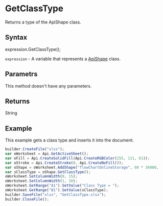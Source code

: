 # GetClassType

Returns a type of the ApiShape class.

## Syntax

expression.GetClassType();

`expression` - A variable that represents a [ApiShape](../ApiShape.md) class.

## Parametrs

This method doesn't have any parameters.

## Returns

String

## Example

This example gets a class type and inserts it into the document.

```javascript
builder.CreateFile("xlsx");
var oWorksheet = Api.GetActiveSheet();
var oFill = Api.CreateSolidFill(Api.CreateRGBColor(255, 111, 61));
var oStroke = Api.CreateStroke(0, Api.CreateNoFill());
var oShape = oWorksheet.AddShape("flowChartOnlineStorage", 60 * 36000, 35 * 36000, oFill, oStroke, 0, 2 * 36000, 2, 3 * 36000);
var sClassType = oShape.GetClassType();
oWorksheet.SetColumnWidth(0, 15);
oWorksheet.SetColumnWidth(1, 10);
oWorksheet.GetRange("A1").SetValue("Class Type = ");
oWorksheet.GetRange("B1").SetValue(sClassType);
builder.SaveFile("xlsx", "GetClassType.xlsx");
builder.CloseFile();
```